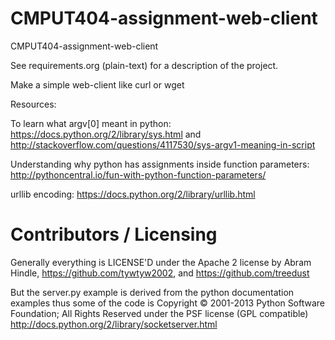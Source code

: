 CMPUT404-assignment-web-client
==============================

CMPUT404-assignment-web-client

See requirements.org (plain-text) for a description of the project.

Make a simple web-client like curl or wget

Resources:

To learn what argv[0] meant in python:
https://docs.python.org/2/library/sys.html
and
http://stackoverflow.com/questions/4117530/sys-argv1-meaning-in-script

Understanding why python has assignments inside function parameters:
http://pythoncentral.io/fun-with-python-function-parameters/

urllib encoding:
https://docs.python.org/2/library/urllib.html

Contributors / Licensing
========================

Generally everything is LICENSE'D under the Apache 2 license by Abram Hindle, 
https://github.com/tywtyw2002, and https://github.com/treedust

But the server.py example is derived from the python documentation
examples thus some of the code is Copyright © 2001-2013 Python
Software Foundation; All Rights Reserved under the PSF license (GPL
compatible) http://docs.python.org/2/library/socketserver.html

